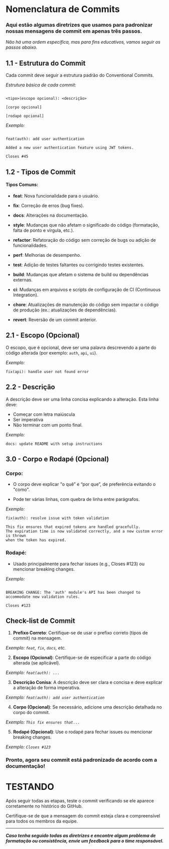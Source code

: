 # Nomenclatura de Commits

### Aqui estão algumas diretrizes que usamos para padronizar nossas mensagens de commit em apenas três passos.

_Não há uma ordem específica, mas para fins educativos, vamos seguir os passos abaixo._

## 1.1 - Estrutura do Commit

Cada commit deve seguir a estrutura padrão do Conventional Commits. 

_Estrutura básica de cada commit:_

```plaintext

<tipo>(escopo opcional): <descrição>

[corpo opcional]

[rodapé opcional]

```

_Exemplo:_

```plaintext

feat(auth): add user authentication

Added a new user authentication feature using JWT tokens.

Closes #45

```

## 1.2 - Tipos de Commit

#### Tipos Comuns:

- **feat**: Nova funcionalidade para o usuário.

- **fix**: Correção de erros (bug fixes).

- **docs**: Alterações na documentação.

- **style**: Mudanças que não afetam o significado do código (formatação, falta de ponto e vírgula, etc.).

- **refactor**: Refatoração do código sem correção de bugs ou adição de funcionalidades.

- **perf**: Melhorias de desempenho.

- **test**: Adição de testes faltantes ou corrigindo testes existentes.

- **build**: Mudanças que afetam o sistema de build ou dependências externas.

- **ci**: Mudanças em arquivos e scripts de configuração de CI (Continuous Integration).

- **chore**: Atualizações de manutenção do código sem impactar o código de produção (ex.: atualizações de dependências).

- **revert**: Reversão de um commit anterior.

## 2.1 - Escopo (Opcional)

O escopo, que é opcional, deve ser uma palavra descrevendo a parte do código alterada (por exemplo: `auth`, `api`, `ui`).

_Exemplo:_
```plaintext
fix(api): handle user not found error
```

## 2.2 - Descrição

A descrição deve ser uma linha concisa explicando a alteração. Esta linha deve:
- Começar com letra maiúscula
- Ser imperativa
- Não terminar com um ponto final.

_Exemplo:_

```plaintext
docs: update README with setup instructions
```

## 3.0 - Corpo e Rodapé (Opcional)

### Corpo:

- O corpo deve explicar "o quê” e “por que”, de preferência evitando o "como".

- Pode ter várias linhas, com quebra de linha entre parágrafos.

_Exemplo:_

```plaintext
fix(auth): resolve issue with token validation

This fix ensures that expired tokens are handled gracefully.
The expiration time is now validated correctly, and a new custom error is thrown
when the token has expired.
```

### Rodapé:

- Usado principalmente para fechar issues (e.g., Closes #123) ou mencionar breaking changes.

_Exemplo:_

```plaintext

BREAKING CHANGE: The 'auth' module's API has been changed to accommodate new validation rules.

Closes #123
```

## Check-list de Commit

1. **Prefixo Correto**: Certifique-se de usar o prefixo correto (tipos de commit) na mensagem.

_Exemplo: `feat`, `fix`, `docs`, etc._

2. **Escopo (Opcional)**: Certifique-se de especificar a parte do código alterada (se aplicável).

_Exemplo: `feat(auth): ...`_

3. **Descrição Conisa**: A descrição deve ser clara e concisa e deve explicar a alteração de forma imperativa.

_Exemplo: `feat(auth): add user authentication`_

4. **Corpo (Opcional)**: Se necessário, adicione uma descrição detalhada no corpo do commit.

_Exemplo: `This fix ensures that...`_

5. **Rodapé (Opcional)**: Use o rodapé para fechar issues ou mencionar breaking changes.

_Exemplo: `Closes #123`_

### Pronto, agora seu commit está padronizado de acordo com a documentação!

# TESTANDO

Após seguir todas as etapas, teste o commit verificando se ele aparece corretamente no histórico do GitHub. 

Certifique-se de que a mensagem do commit esteja clara e compreensível para todos os membros da equipe.

---

**_Caso tenha seguido todas as diretrizes e encontre algum problema de formatação ou consistência, envie um feedback para o time responsável._**